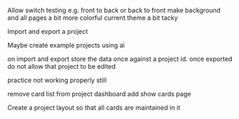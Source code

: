
Allow switch testing e.g. front to back or back to front
make background and all pages a bit more colorful
current theme a bit tacky

Import and export a project

Maybe create example projects using ai

on import and export store the data once against a project id.
once exported do not allow that project to be edited

practice not working properly still

remove card list from project dashboard
add show cards page

Create a project layout so that all cards are maintained in it

